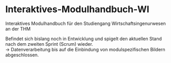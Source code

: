 # Interaktives-Modulhandbuch-WI

Interaktives Modulhandbuch für den Studiengang Wirtschaftsingenurwesen an der THM

Befindet sich bislang noch in Entwicklung und spigelt den aktuellen Stand nach dem zweiten Sprint (Scrum) wieder.  
-> Datenverarbeitung bis auf die Einbindung von modulspezifischen Bildern abgeschlossen.
